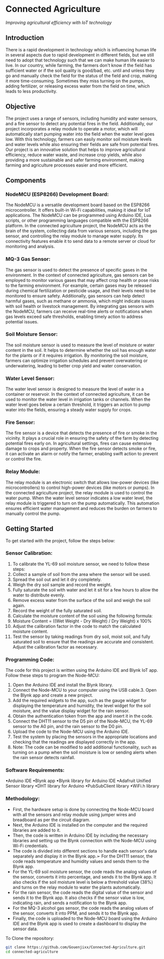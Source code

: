 # Connected Agriculture

*Improving agricultural efficiency with IoT technology*

## Introduction

There is a rapid development in technology which is influencing human life in several aspects due to rapid development in different fields, but we still need to adopt that technology such that we can make human life easier to live. In our country, while farming, the farmers don't know if the field has sufficient water or if the soil quality is good/bad, etc. until and unless they go and manually check the field for the status of the field and crop, making it more time-consuming. Sometimes they miss turning on the pumps, adding fertilizer, or releasing excess water from the field on time, which leads to less productivity.

## Objective

The project uses a range of sensors, including humidity and water sensors, and a fire sensor to detect any potential fires in the field. Additionally, our project incorporates a relay module to operate a motor, which will automatically start pumping water into the field when the water level goes low. With this technology, farmers can easily monitor soil moisture levels and water levels while also ensuring their fields are safe from potential fires. Our project is an innovative solution that helps to improve agricultural efficiency, reduce water waste, and increase crop yields, while also providing a more sustainable and safer farming environment, making farming and agriculture processes easier and more efficient.

## Components

### NodeMCU (ESP8266) Development Board:
The NodeMCU is a versatile development board based on the ESP8266 microcontroller. It offers built-in Wi-Fi capabilities, making it ideal for IoT applications. The NodeMCU can be programmed using Arduino IDE, Lua scripts, or other programming languages compatible with the ESP8266 platform. In the connected agriculture project, the NodeMCU acts as the brain of the system, collecting data from various sensors, including the gas sensor, and controlling the relay module to manage water supply. Its connectivity features enable it to send data to a remote server or cloud for monitoring and analysis.

### MQ-3 Gas Sensor:
The gas sensor is used to detect the presence of specific gases in the environment. In the context of connected agriculture, gas sensors can be employed to monitor various gases that may affect crop health or pose risks to the farming environment. For example, certain gases may be released during chemical fertilization or pesticide usage, and their levels need to be monitored to ensure safety. Additionally, gas sensors can help detect harmful gases, such as methane or ammonia, which might indicate issues with soil health or livestock management. By integrating gas sensors with the NodeMCU, farmers can receive real-time alerts or notifications when gas levels exceed safe thresholds, enabling timely action to address potential issues.

### Soil Moisture Sensor:
The soil moisture sensor is used to measure the level of moisture or water content in the soil. It helps to determine whether the soil has enough water for the plants or if it requires irrigation. By monitoring the soil moisture, farmers can optimize irrigation schedules and prevent overwatering or underwatering, leading to better crop yield and water conservation.

### Water Level Sensor:
The water level sensor is designed to measure the level of water in a container or reservoir. In the context of connected agriculture, it can be used to monitor the water level in irrigation tanks or channels. When the water level goes below a certain threshold, it triggers an action to pump water into the fields, ensuring a steady water supply for crops.

### Fire Sensor:
The fire sensor is a device that detects the presence of fire or smoke in the vicinity. It plays a crucial role in ensuring the safety of the farm by detecting potential fires early on. In agricultural settings, fires can cause extensive damage to crops and property. When the fire sensor detects smoke or fire, it can activate an alarm or notify the farmer, enabling swift action to prevent or control the fire.

### Relay Module:
The relay module is an electronic switch that allows low-power devices (like microcontrollers) to control high-power devices (like motors or pumps). In the connected agriculture project, the relay module is used to control the water pump. When the water level sensor indicates a low water level, the relay module is triggered to turn on the pump automatically. This automation ensures efficient water management and reduces the burden on farmers to manually control the pump.


## Getting Started

To get started with the project, follow the steps below:

### Sensor Calibration:
1. To calibrate the YL-69 soil moisture sensor, we need to follow these steps:
2. Collect a sample of soil from the area where the sensor will be used.
3. Spread the soil out and let it dry completely.
4. Weigh the dry soil sample and record the weight.
5. Fully saturate the soil with water and let it sit for a few hours to allow the water to distribute evenly.
6. Remove excess water from the surface of the soil and weigh the soil again.
7. Record the weight of the fully saturated soil.
8. Calculate the moisture content of the soil using the following formula:
9. Moisture Content = ((Wet Weight - Dry Weight) / Dry Weight) x 100%
10. Adjust the calibration factor in the code to match the calculated moisture content.
11. Test the sensor by taking readings from dry soil, moist soil, and fully saturated soil to ensure that the readings are accurate and consistent. Adjust the calibration factor as necessary.

### Programming Code:
The code for this project is written using the Arduino IDE and Blynk IoT app. 
      Follow these steps to program the Node-MCU:
1. Open the Arduino IDE and install the Blynk library.
2. Connect the Node-MCU to your computer using the USB cable.3. Open the Blynk app and create a new project.
4. Add the required widgets to the app, such as the gauge widget for displaying the temperature and humidity, the level widget for the soil moisture, and the value display widget for the rain sensor.
5. Obtain the authentication token from the app and insert it in the code.
6. Connect the DHT11 sensor to the D5 pin of the Node-MCU, the YL-69 sensor to the A0 pin, and the rain sensor to the D0 pin.
7. Upload the code to the Node-MCU using the Arduino IDE.
8. Test the system by placing the sensors in the appropriate locations and checking that the readings are displayed correctly in the app.
9. Note: The code can be modified to add additional functionality, such as turning on a pump when the soil moisture is low or sending alerts when the rain sensor detects rainfall.

### Software Requirements:
•Arduino IDE
•Blynk app
•Blynk library for Arduino IDE
•Adafruit Unified Sensor library
•DHT library for Arduino
•PubSubClient library
•WiFi.h library

### Methodology:
- First, the hardware setup is done by connecting the Node-MCU board with all the sensors
and relay module using jumper wires and breadboard as per the circuit diagram.
- Next, the Arduino IDE is installed on the computer and the required libraries are added to it.
- Then, the code is written in Arduino IDE by including the necessary libraries and setting up the Blynk connection with the Node-MCU using Wi-Fi credentials.
- The code is divided into different sections to handle each sensor's data separately and display it in the Blynk app.➢ For the DHT11 sensor, the code reads temperature and humidity values and sends them to the Blynk app.
- For the YL-69 soil moisture sensor, the code reads the analog values of the sensor, converts it into percentage, and sends it to the Blynk app. It also checks if the soil moisture level is below a threshold value (38%) and turns on the relay module to water the plants automatically.
- For the rain sensor, the code reads the digital value of the sensor and sends it to the Blynk app. It also checks if the sensor value is low, indicating rain, and sends a notification to the Blynk app.
- For the MQ-3 alcohol gas sensor, the code reads the analog values of the sensor, converts it into PPM, and sends it to the Blynk app.
- Finally, the code is uploaded to the Node-MCU board using the Arduino IDE and the Blynk app is used to create a dashboard to display the sensor data.


To Clone the repository:

```bash
git clone https://github.com/Gouenjixx/Connected-Agriculture.git
cd connected-agriculture
